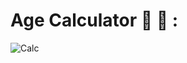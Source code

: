# Age Calculator 📲  🧮 : 
 

![Calc](https://github.com/moadhamousti/Age_Calcultor/assets/118165767/054b80c0-e1f4-4e77-8fbb-55c7eb480ae3)


